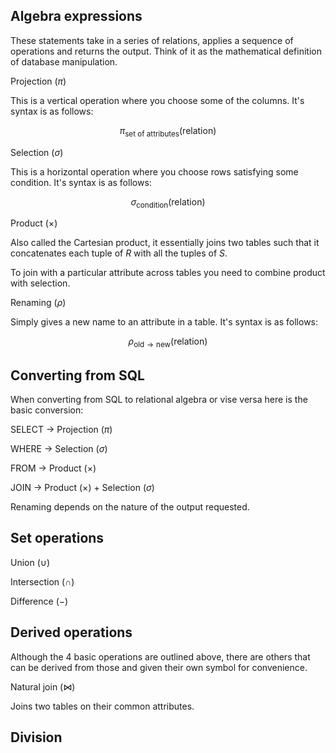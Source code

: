 ## Algebra expressions

These statements take in a series of relations, applies a sequence of operations and returns the output. Think of it as the mathematical definition of database manipulation.

Projection ($\pi$)

This is a vertical operation where you choose some of the columns. It's syntax is as follows:

$$\pi_\text{set of attributes}(\text{relation})$$

Selection ($\sigma$)

This is a horizontal operation where you choose rows satisfying some condition. It's syntax is as follows:

$$\sigma_\text{condition}(\text{relation})$$

Product ($\times$)

Also called the Cartesian product, it essentially joins two tables such that it concatenates each tuple of $R$ with all the tuples of $S$.

To join with a particular attribute across tables you need to combine product with selection.

Renaming ($\rho$)

Simply gives a new name to an attribute in a table. It's syntax is as follows:

$$\rho_{\text{old} \to \text{new}}(\text{relation})$$

## Converting from SQL

When converting from SQL to relational algebra or vise versa here is the basic conversion:

SELECT $\to$ Projection ($\pi$)

WHERE $\to$ Selection ($\sigma$)

FROM $\to$ Product ($\times$)

JOIN $\to$ Product ($\times$) + Selection ($\sigma$)

Renaming depends on the nature of the output requested.

## Set operations

Union ($\cup$)

Intersection ($\cap$)

Difference ($-$)

## Derived operations

Although the 4 basic operations are outlined above, there are others that can be derived from those and given their own symbol for convenience.

Natural join ($\Join$)

Joins two tables on their common attributes.

## Division
